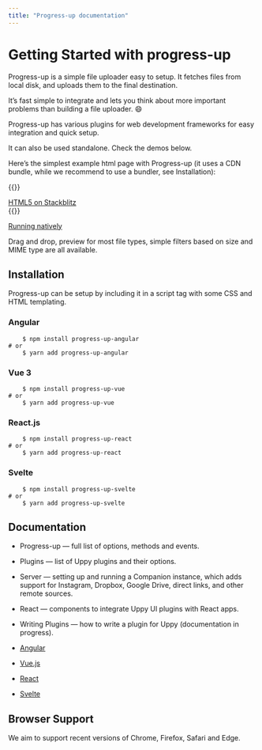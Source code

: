 ```yaml
---
title: "Progress-up documentation"
---
```


# Getting Started with progress-up

Progress-up is a simple file uploader easy to setup. It fetches files from local disk, and uploads them to the final destination. 

It’s fast simple to integrate and lets you think about more important
problems than building a file uploader. :smile:

Progress-up has various plugins for web development frameworks for easy
integration and quick setup.

It can also be used standalone. Check the demos below.

Here’s the simplest example html page with Progress-up (it uses a CDN bundle, while we recommend to use a bundler, see Installation):

{{<rawhtml>}}
<div class="flex justify-center">
<a target="_blank" href="https://stackblitz.com/edit/express-simple-wur94p"
class="bg-blue-600 rounded shadow-md text-black px-4 py-3
no-underline">HTML5 on Stackblitz </a>
</div>
{{</rawhtml>}}

[Running natively](/progress-up-html5) 



Drag and drop, preview for most file types, simple filters based on size
and MIME type are all available.

## Installation

Progress-up can be setup by including it in a script tag with some CSS
and HTML templating.

### Angular 

```shell
	$ npm install progress-up-angular
# or 
	$ yarn add progress-up-angular
```
### Vue 3

```shell
	$ npm install progress-up-vue
# or 
	$ yarn add progress-up-vue
```
### React.js

```shell
	$ npm install progress-up-react
# or 
	$ yarn add progress-up-react
```
### Svelte

```shell
	$ npm install progress-up-svelte
# or 
	$ yarn add progress-up-svelte
```



## Documentation

- Progress-up — full list of options, methods and events.

- Plugins — list of Uppy plugins and their options.

- Server — setting up and running a Companion instance, which adds support for Instagram, Dropbox, Google Drive, direct links, and other remote sources.

- React — components to integrate Uppy UI plugins with React apps.

- Writing Plugins — how to write a plugin for Uppy (documentation in progress).

- [Angular](/docs/angular-docs)
- [Vue.js](/docs/vue-docs)
- [React](/docs/react-docs)
- [Svelte](/docs/svelte-docs)

## Browser Support

We aim to support recent versions of Chrome, Firefox, Safari and Edge.

